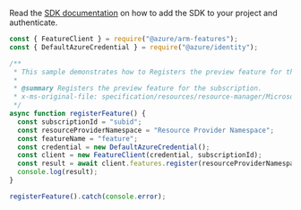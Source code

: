 Read the [SDK documentation](https://github.com/Azure/azure-sdk-for-js/blob/%40azure%2Farm-features_3.0.1/sdk/features/arm-features/README.md) on how to add the SDK to your project and authenticate.

```javascript
const { FeatureClient } = require("@azure/arm-features");
const { DefaultAzureCredential } = require("@azure/identity");

/**
 * This sample demonstrates how to Registers the preview feature for the subscription.
 *
 * @summary Registers the preview feature for the subscription.
 * x-ms-original-file: specification/resources/resource-manager/Microsoft.Features/stable/2021-07-01/examples/registerFeature.json
 */
async function registerFeature() {
  const subscriptionId = "subid";
  const resourceProviderNamespace = "Resource Provider Namespace";
  const featureName = "feature";
  const credential = new DefaultAzureCredential();
  const client = new FeatureClient(credential, subscriptionId);
  const result = await client.features.register(resourceProviderNamespace, featureName);
  console.log(result);
}

registerFeature().catch(console.error);
```
